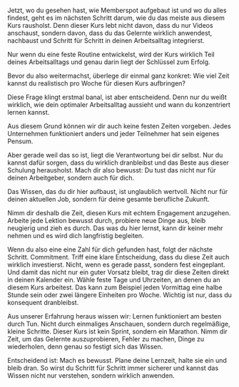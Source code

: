 Jetzt, wo du gesehen hast, wie Memberspot aufgebaut ist und wo du alles findest, geht es im nächsten Schritt darum, wie du das meiste aus diesem Kurs rausholst.
Denn dieser Kurs lebt nicht davon, dass du nur Videos anschaust, sondern davon, dass du das Gelernte wirklich anwendest, nachbaust und Schritt für Schritt in deinen Arbeitsalltag integrierst.

Nur wenn du eine feste Routine entwickelst, wird der Kurs wirklich Teil deines Arbeitsalltags und genau darin liegt der Schlüssel zum Erfolg.

Bevor du also weitermachst, überlege dir einmal ganz konkret:
Wie viel Zeit kannst du realistisch pro Woche für diesen Kurs aufbringen?

Diese Frage klingt erstmal banal, ist aber entscheidend.
Denn nur du weißt wirklich, wie dein optimaler Arbeitsalltag aussieht und wann du konzentriert lernen kannst.

Aus diesem Grund können wir dir auch keine festen Zeiten vorgeben. Jedes Unternehmen funktioniert anders und jeder Teilnehmer hat sein eigenes Pensum.

Aber gerade weil das so ist, liegt die Verantwortung bei dir selbst.
Nur du kannst dafür sorgen, dass du wirklich dranbleibst und das Beste aus dieser Schulung herausholst.
Mach dir also bewusst: Du tust das nicht nur für deinen Arbeitgeber, sondern auch für dich.

Das Wissen, das du dir hier aufbaust, ist unglaublich wertvoll. Nicht nur für deinen aktuellen Job, sondern für deine gesamte berufliche Zukunft.

Nimm dir deshalb die Zeit, diesen Kurs mit echtem Engagement anzugehen.
Arbeite jede Lektion bewusst durch, probiere neue Dinge aus, bleib neugierig und zieh es durch.
Das was du hier lernst, kann dir keiner mehr nehmen und es wird dich langfristig begleiten.

Wenn du also eine eine Zahl für dich gefunden hast, folgt der nächste Schritt. Commitment.
Triff eine klare Entscheidung, dass du diese Zeit auch wirklich investierst.
Nicht, wenn es gerade passt, sondern fest eingeplant.
Und damit das nicht nur ein guter Vorsatz bleibt, trag dir diese Zeiten direkt in deinen Kalender ein.
Wähle feste Tage und Uhrzeiten, an denen du an diesem Kurs arbeitest.
Das kann zum Beispiel jeden Vormittag eine halbe Stunde sein oder zwei längere Einheiten pro Woche.
Wichtig ist nur, dass du konsequent dranbleibst.

Aus unserer Erfahrung heraus wissen wir:
Lernen funktioniert am besten durch Tun.
Nicht durch einmaliges Anschauen, sondern durch regelmäßige, kleine Schritte.
Dieser Kurs ist kein Sprint, sondern ein Marathon.
Nimm dir Zeit, um das Gelernte auszuprobieren, Fehler zu machen, Dinge zu wiederholen, denn genau so festigt sich das Wissen.

Entscheidend ist: Mach es bewusst.
Plane deine Lernzeit, halte sie ein und bleib dran.
So wirst du Schritt für Schritt immer sicherer und kannst das Wissen nicht nur verstehen, sondern wirklich anwenden.
